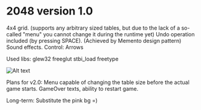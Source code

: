 # 2048 version 1.0

4x4 grid. (supports any arbitrary sized tables, but due to the lack of a so-called "menu" you cannot change it during the runtime yet)
Undo operation included (by pressing SPACE). (Achieved by Memento design pattern)
Sound effects.
Control: Arrows

Used libs:
  glew32
  freeglut
  stbi_load
  freetype

![Alt text](https://user-images.githubusercontent.com/40013370/59162136-45d4ce00-8aec-11e9-8c87-9ff147e5ca04.png)

Plans for v2.0:
  Menu capable of changing the table size before the actual game starts.
  GameOver texts, ability to restart game.

Long-term:
  Substitute the pink bg =)
